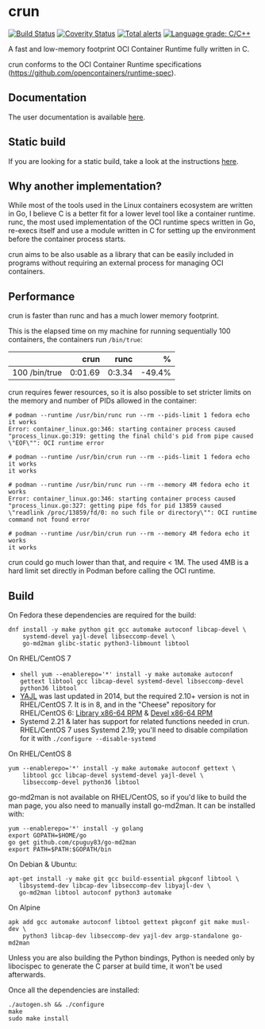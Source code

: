 # crun

[![Build Status](https://travis-ci.org/containers/crun.svg?branch=master)](https://travis-ci.org/containers/crun)
[![Coverity Status](https://scan.coverity.com/projects/17787/badge.svg)](https://scan.coverity.com/projects/giuseppe-crun)
[![Total alerts](https://img.shields.io/lgtm/alerts/g/containers/crun.svg?logo=lgtm&logoWidth=18)](https://lgtm.com/projects/g/containers/crun/alerts/)
[![Language grade: C/C++](https://img.shields.io/lgtm/grade/cpp/g/containers/crun.svg?logo=lgtm&logoWidth=18)](https://lgtm.com/projects/g/containers/crun/context:cpp)

A fast and low-memory footprint OCI Container Runtime fully written in C.

crun conforms to the OCI Container Runtime specifications
(https://github.com/opencontainers/runtime-spec).

## Documentation

The user documentation is available [here](crun.1.md).

## Static build

If you are looking for a static build, take a look at the instructions
[here](contrib/static-builder-x86_64/README.md).

## Why another implementation?

While most of the tools used in the Linux containers ecosystem are
written in Go, I believe C is a better fit for a lower level tool like
a container runtime.  runc, the most used implementation of the OCI
runtime specs written in Go, re-execs itself and use a module written
in C for setting up the environment before the container process
starts.

crun aims to be also usable as a library that can be easily included
in programs without requiring an external process for managing OCI
containers.

## Performance

crun is faster than runc and has a much lower memory footprint.

This is the elapsed time on my machine for running sequentially 100
containers, the containers run `/bin/true`:

|               | crun           | runc   | %       |
| ------------- | -------------: | -----: | -----:  |
| 100 /bin/true | 0:01.69        | 0:3.34 | -49.4%  |

crun requires fewer resources, so it is also possible to set stricter
limits on the memory and number of PIDs allowed in the container:

```
# podman --runtime /usr/bin/runc run --rm --pids-limit 1 fedora echo it works
Error: container_linux.go:346: starting container process caused "process_linux.go:319: getting the final child's pid from pipe caused \"EOF\"": OCI runtime error

# podman --runtime /usr/bin/crun run --rm --pids-limit 1 fedora echo it works
it works

# podman --runtime /usr/bin/runc run --rm --memory 4M fedora echo it works
Error: container_linux.go:346: starting container process caused "process_linux.go:327: getting pipe fds for pid 13859 caused \"readlink /proc/13859/fd/0: no such file or directory\"": OCI runtime command not found error

# podman --runtime /usr/bin/crun run --rm --memory 4M fedora echo it works
it works
```

crun could go much lower than that, and require < 1M.  The used 4MB is
a hard limit set directly in Podman before calling the OCI runtime.

## Build

On Fedora these dependencies are required for the build:
```shell
dnf install -y make python git gcc automake autoconf libcap-devel \
    systemd-devel yajl-devel libseccomp-devel \
    go-md2man glibc-static python3-libmount libtool
```

On RHEL/CentOS 7

* ```shell yum --enablerepo='*' install -y make automake autoconf gettext libtool gcc libcap-devel systemd-devel libseccomp-devel python36 libtool```
* [YAJL](https://lloyd.github.io/yajl/) was last updated in 2014, but the required 2.10+ version is not in RHEL/CentOS 7. It is in 8, and in the
"Cheese" repository for RHEL/CentOS 6: [Library x86-64 RPM](http://www.nosuchhost.net/~cheese/fedora/packages/epel-6/x86_64//yajl-devel-2.1.0-4.el6.x86_64.rpm) & [Devel x86-64 RPM](http://www.nosuchhost.net/~cheese/fedora/packages/epel-6/x86_64//yajl-devel-2.1.0-4.el6.x86_64.rpm)
* Systemd 2.21 & later has support for related functions needed in crun. RHEL/CentOS 7 uses Systemd 2.19; you'll need to disable compilation for it with ```./configure --disable-systemd```

On RHEL/CentOS 8
```shell
yum --enablerepo='*' install -y make automake autoconf gettext \
    libtool gcc libcap-devel systemd-devel yajl-devel \
    libseccomp-devel python36 libtool
```

go-md2man is not available on RHEL/CentOS, so if you'd like to build
the man page, you also need to manually install go-md2man.  It can be
installed with:
```shell
yum --enablerepo='*' install -y golang
export GOPATH=$HOME/go
go get github.com/cpuguy83/go-md2man
export PATH=$PATH:$GOPATH/bin
```

On Debian & Ubuntu:
```shell
apt-get install -y make git gcc build-essential pkgconf libtool \
   libsystemd-dev libcap-dev libseccomp-dev libyajl-dev \
   go-md2man libtool autoconf python3 automake
```

On Alpine
```shell
apk add gcc automake autoconf libtool gettext pkgconf git make musl-dev \
    python3 libcap-dev libseccomp-dev yajl-dev argp-standalone go-md2man
```

Unless you are also building the Python bindings, Python is needed
only by libocispec to generate the C parser at build time, it won't be
used afterwards.

Once all the dependencies are installed:
```
./autogen.sh && ./configure
make
sudo make install
```
